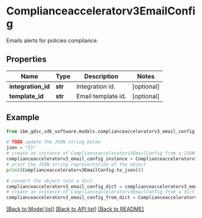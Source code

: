 # Complianceacceleratorv3EmailConfig

Emails alerts for policies compliance.

## Properties

Name | Type | Description | Notes
------------ | ------------- | ------------- | -------------
**integration_id** | **str** | Integration id. | [optional] 
**template_id** | **str** | Email template id. | [optional] 

## Example

```python
from ibm_gdsc_sdk_software.models.complianceacceleratorv3_email_config import Complianceacceleratorv3EmailConfig

# TODO update the JSON string below
json = "{}"
# create an instance of Complianceacceleratorv3EmailConfig from a JSON string
complianceacceleratorv3_email_config_instance = Complianceacceleratorv3EmailConfig.from_json(json)
# print the JSON string representation of the object
print(Complianceacceleratorv3EmailConfig.to_json())

# convert the object into a dict
complianceacceleratorv3_email_config_dict = complianceacceleratorv3_email_config_instance.to_dict()
# create an instance of Complianceacceleratorv3EmailConfig from a dict
complianceacceleratorv3_email_config_from_dict = Complianceacceleratorv3EmailConfig.from_dict(complianceacceleratorv3_email_config_dict)
```
[[Back to Model list]](../README.md#documentation-for-models) [[Back to API list]](../README.md#documentation-for-api-endpoints) [[Back to README]](../README.md)


